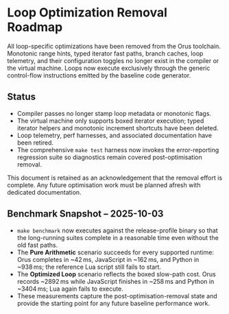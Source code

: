 # Loop Optimization Removal Roadmap

All loop-specific optimizations have been removed from the Orus toolchain. Monotonic range hints, typed iterator fast paths, branch caches, loop telemetry, and their configuration toggles no longer exist in the compiler or the virtual machine. Loops now execute exclusively through the generic control-flow instructions emitted by the baseline code generator.

## Status
- Compiler passes no longer stamp loop metadata or monotonic flags.
- The virtual machine only supports boxed iterator execution; typed iterator helpers and monotonic increment shortcuts have been deleted.
- Loop telemetry, perf harnesses, and associated documentation have been retired.
- The comprehensive `make test` harness now invokes the error-reporting regression suite so diagnostics remain covered post-optimisation removal.

This document is retained as an acknowledgement that the removal effort is complete. Any future optimisation work must be planned afresh with dedicated documentation.

## Benchmark Snapshot – 2025-10-03
- `make benchmark` now executes against the release-profile binary so that the long-running suites complete in a reasonable time even without the old fast paths.
- The **Pure Arithmetic** scenario succeeds for every supported runtime: Orus completes in ~42 ms, JavaScript in ~162 ms, and Python in ~938 ms; the reference Lua script still fails to start.
- The **Optimized Loop** scenario reflects the boxed slow-path cost. Orus records ~2892 ms while JavaScript finishes in ~258 ms and Python in ~3404 ms; Lua again fails to execute.
- These measurements capture the post-optimisation-removal state and provide the starting point for any future baseline performance work.
